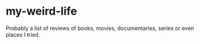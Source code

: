 # my-weird-life
Probably a list of reviews of books, movies, documentaries, series or even places I tried.
